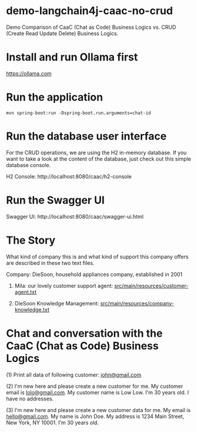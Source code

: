 # demo-langchain4j-caac-no-crud
Demo Comparison of CaaC (Chat as Code) Business Logics vs. CRUD (Create Read Update Delete) Business Logics.

# Install and run Ollama first
https://ollama.com

# Run the application
```
mvn spring-boot:run -Dspring-boot.run.arguments=chat-id
```

# Run the database user interface
For the CRUD operations, we are using the H2 in-memory database. If you want to take a look at the content of the database, just check out this simple database console.

H2 Console: http://localhost:8080/caac/h2-console

# Run the Swagger UI

Swagger UI: http://localhost:8080/caac/swagger-ui.html

# The Story
What kind of company this is and what kind of support this company offers are described in these two text files.

Company: DieSoon, household appliances company, established in 2001 

1. Mila: our lovely customer support agent: [src/main/resources/customer-agent.txt](https://github.com/lofidewanto/demo-langchain4j-caac-no-crud/blob/main/src/main/resources/customer-agent.txt)

2. DieSoon Knowledge Management: [src/main/resources/company-knowledge.txt](https://github.com/lofidewanto/demo-langchain4j-caac-no-crud/blob/main/src/main/resources/company-knowledge.txt)

# Chat and conversation with the CaaC (Chat as Code) Business Logics

(1)
Print all data of following customer: john@gmail.com

(2)
I'm new here and please create a new customer for me. 
My customer email is lolo@gmail.com.
My customer name is Low Low. 
I'm 30 years old.
I have no addresses.

(3)
I'm new here and please create a new customer data for me.
My email is hello@gmail.com.
My name is John Doe.
My address is 1234 Main Street, New York, NY 10001.
I'm 30 years old.
